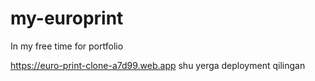 # my-europrint
In my free time for portfolio


https://euro-print-clone-a7d99.web.app shu yerga deployment qilingan
